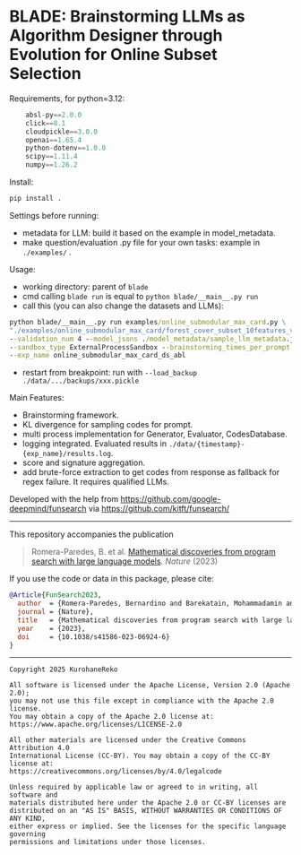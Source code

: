 # BLADE: Brainstorming LLMs as Algorithm Designer through Evolution for Online Subset Selection

Requirements, for python=3.12: 
```python
    absl-py==2.0.0
    click==8.1
    cloudpickle==3.0.0
    openai==1.65.4
    python-dotenv==1.0.0
    scipy==1.11.4
    numpy==1.26.2
```

Install:
```cmd
pip install .
```

Settings before running:
+ metadata for LLM: build it based on the example in model_metadata.
+ make question/evaluation .py file for your own tasks: example in `./examples/` .

Usage:
+ working directory: parent of `blade`
+ cmd calling `blade run` is equal to `python blade/__main__.py run`
+ call this (you can also change the datasets and LLMs):
```cmd
python blade/__main__.py run examples/online_submodular_max_card.py \
"./examples/online_submodular_max_card/forest_cover_subset_10features_val_70.npy,./examples/online_submodular_max_card/creditcard_fraud_29features_val_70.npy,./examples/online_submodular_max_card/youtube_4features_laplacian_val_70.npy,./examples/online_submodular_max_card/twitter_dict_list_val_70.npy,./examples/online_submodular_max_card/forest_cover_subset_10features_test_30.npy,./examples/online_submodular_max_card/creditcard_fraud_29features_test_30.npy,./examples/online_submodular_max_card/youtube_4features_laplacian_test_30.npy,./examples/online_submodular_max_card/twitter_dict_list_test_30.npy" \
--validation_num 4 --model_jsons ./model_metadata/sample_llm_metadata.json,./model_metadata/sample_llm_metadata.json \
--sandbox_type ExternalProcessSandbox --brainstorming_times_per_prompt 3 --generators 20 --max_cpu_count 104 --signature_precision 4 \
--exp_name online_submodular_max_card_ds_abl
```
+ restart from breakpoint: run with `--load_backup ./data/.../backups/xxx.pickle`

Main Features:
+ Brainstorming framework.
+ KL divergence for sampling codes for prompt.
+ multi process implementation for Generator, Evaluator, CodesDatabase.
+ logging integrated. Evaluated results in `./data/{timestamp}-{exp_name}/results.log`.
+ score and signature aggregation.
+ add brute-force extraction to get codes from response as fallback for regex failure. It requires qualified LLMs.


Developed with the help from https://github.com/google-deepmind/funsearch via https://github.com/kitft/funsearch/

---

This repository accompanies the publication

> Romera-Paredes, B. et al. [Mathematical discoveries from program search with large language models](https://www.nature.com/articles/s41586-023-06924-6). *Nature* (2023)

If you use the code or data in this package, please cite:

```bibtex
@Article{FunSearch2023,
  author  = {Romera-Paredes, Bernardino and Barekatain, Mohammadamin and Novikov, Alexander and Balog, Matej and Kumar, M. Pawan and Dupont, Emilien and Ruiz, Francisco J. R. and Ellenberg, Jordan and Wang, Pengming and Fawzi, Omar and Kohli, Pushmeet and Fawzi, Alhussein},
  journal = {Nature},
  title   = {Mathematical discoveries from program search with large language models},
  year    = {2023},
  doi     = {10.1038/s41586-023-06924-6}
}
```

---

```
Copyright 2025 KurohaneReko

All software is licensed under the Apache License, Version 2.0 (Apache 2.0);
you may not use this file except in compliance with the Apache 2.0 license.
You may obtain a copy of the Apache 2.0 license at:
https://www.apache.org/licenses/LICENSE-2.0

All other materials are licensed under the Creative Commons Attribution 4.0
International License (CC-BY). You may obtain a copy of the CC-BY license at:
https://creativecommons.org/licenses/by/4.0/legalcode

Unless required by applicable law or agreed to in writing, all software and
materials distributed here under the Apache 2.0 or CC-BY licenses are
distributed on an "AS IS" BASIS, WITHOUT WARRANTIES OR CONDITIONS OF ANY KIND,
either express or implied. See the licenses for the specific language governing
permissions and limitations under those licenses.
